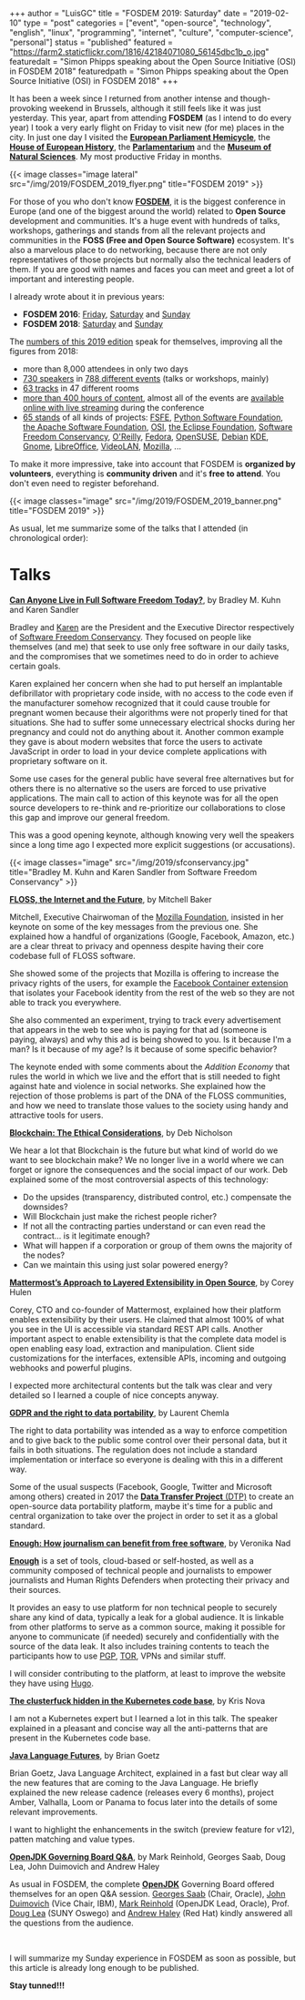 +++
author = "LuisGC"
title = "FOSDEM 2019: Saturday"
date = "2019-02-10"
type = "post"
categories = ["event", "open-source", "technology", "english", "linux", "programming", "internet", "culture", "computer-science", "personal"]
status = "published"
featured = "https://farm2.staticflickr.com/1816/42184071080_56145dbc1b_o.jpg"
featuredalt = "Simon Phipps speaking about the Open Source Initiative (OSI) in FOSDEM 2018"
featuredpath = "Simon Phipps speaking about the Open Source Initiative (OSI) in FOSDEM 2018"
+++

It has been a week since I returned from another intense and though-provoking weekend in Brussels, although it still feels like it was just yesterday. This year, apart from attending **FOSDEM** (as I intend to do every year) I took a very early flight on Friday to visit new (for me) places in the city. In just one day I visited the [**European Parliament Hemicycle**](http://www.europarl.europa.eu/visiting/en/brussels/briefing-hemicycle-visits), the [**House of European History**](http://www.europarl.europa.eu/visiting/en/brussels/house-of-european-history), the [**Parlamentarium**](http://www.europarl.europa.eu/visiting/en/brussels/parlamentarium) and the [**Museum of Natural Sciences**](https://www.naturalsciences.be/). My most productive Friday in months.

{{< image classes="image lateral" src="/img/2019/FOSDEM_2019_flyer.png" title="FOSDEM 2019" >}}

For those of you who don't know [**FOSDEM**](https://fosdem.org/), it is the biggest conference in Europe (and one of the biggest around the world) related to **Open Source** development and communities. It's a huge event with hundreds of talks, workshops, gatherings and stands from all the relevant projects and communities in the **FOSS (Free and Open Source Software)** ecosystem. It's also a marvelous place to do networking, because there are not only representatives of those projects but normally also the technical leaders of them. If you are good with names and faces you can meet and greet a lot of important and interesting people.

I already wrote about it in previous years:

* **FOSDEM 2016**: [Friday](/blog/2016/03/fosdem-2016-friday/), [Saturday](/blog/2016/03/fosdem-2016-saturday/) and [Sunday](/blog/2016/03/fosdem-2016-sunday/)
* **FOSDEM 2018**: [Saturday](/blog/2018/02/fosdem-2018-saturday/) and [Sunday](/blog/2018/02/fosdem-2018-sunday/)

The [numbers of this 2019 edition](https://fosdem.org/2019/schedule/event/closing_fosdem/) speak for themselves, improving all the figures from 2018:

* more than 8,000 attendees in only two days
* [730 speakers](https://fosdem.org/2019/schedule/speakers/) in [788 different events](https://fosdem.org/2019/schedule/events/) (talks or workshops, mainly)
* [63 tracks](https://fosdem.org/2019/schedule/rooms/) in 47 different rooms
* [more than 400 hours of content](https://video.fosdem.org/), almost all of the events are [available online with live streaming](https://fosdem.org/2019/schedule/streaming/) during the conference
* [65 stands](https://fosdem.org/2019/stands/) of all kinds of projects: [FSFE](https://fsfe.org/), [Python Software Foundation](https://www.python.org/psf), [the Apache Software Foundation](http://www.apache.org/), [OSI](https://opensource.org/), [the Eclipse Foundation](https://eclipse.org/), [Software Freedom Conservancy](https://sfconservancy.org/), [O'Reilly](http://www.oreilly.com/), [Fedora](http://getfedora.org/), [OpenSUSE](https://www.opensuse.org/), [Debian](https://www.debian.org/) [KDE](http://www.kde.org/), [Gnome](http://gnome.org/), [LibreOffice](http://www.libreoffice.org/), [VideoLAN](https://videolan.org/), [Mozilla](https://mozilla.org/), ...

To make it more impressive, take into account that FOSDEM is **organized by volunteers**, everything is **community driven** and it's **free to attend**. You don't even need to register beforehand.

{{< image classes="image" src="/img/2019/FOSDEM_2019_banner.png" title="FOSDEM 2019" >}}

As usual, let me summarize some of the talks that I attended (in chronological order):

# Talks

[**Can Anyone Live in Full Software Freedom Today?**](https://fosdem.org/2019/schedule/event/full_software_freedom/), by Bradley M. Kuhn and Karen Sandler

Bradley and [Karen](https://twitter.com/o0karen0o) are the President and the Executive Director respectively of [Software Freedom Conservancy](https://sfconservancy.org/). They focused on people like themselves (and me) that seek to use only free software in our daily tasks, and the compromises that we sometimes need to do in order to achieve certain goals.

Karen explained her concern when she had to put herself an implantable defibrillator with proprietary code inside, with no access to the code even if the manufacturer somehow recognized that it could cause trouble for pregnant women because their algorithms were not properly tined for that situations. She had to suffer some unnecessary electrical shocks during her pregnancy and could not do anything about it. Another common example they gave is about modern websites that force the users to activate JavaScript in order to load in your device complete applications with proprietary software on it.

Some use cases for the general public have several free alternatives but for others there is no alternative so the users are forced to use privative applications. The main call to action of this keynote was for all the open source developers to re-think and re-prioritize our collaborations to close this gap and improve our general freedom.

This was a good opening keynote, although knowing very well the speakers since a long time ago I expected more explicit suggestions (or accusations).

{{< image classes="image" src="/img/2019/sfconservancy.jpg" title="Bradley M. Kuhn and Karen Sandler from Software Freedom Conservancy" >}}

[**FLOSS, the Internet and the Future**](https://fosdem.org/2019/schedule/event/floss_internet_future/), by	Mitchell Baker

Mitchell, Executive Chairwoman of the [Mozilla Foundation](https://en.wikipedia.org/wiki/Mozilla_Foundation), insisted in her keynote on some of the key messages from the previous one. She explained how a handful of organizations (Google, Facebook, Amazon, etc.) are a clear threat to privacy and openness despite having their core codebase full of FLOSS software.

She showed some of the projects that Mozilla is offering to increase the privacy rights of the users, for example the [Facebook Container extension](https://addons.mozilla.org/en-US/firefox/addon/facebook-container/) that isolates your Facebook identity from the rest of the web so they are not able to track you everywhere.

She also commented an experiment, trying to track every advertisement that appears in the web to see who is paying for that ad (someone is paying, always) and why this ad is being showed to you. Is it because I'm a man? Is it because of my age? Is it because of some specific behavior?

The keynote ended with some comments about the _Addition Economy_ that rules the world in which we live and the effort that is still needed to fight against hate and violence in social networks. She explained how the rejection of those problems is part of the DNA of the FLOSS communities, and how we need to translate those values to the society using handy and attractive tools for users.

[**Blockchain: The Ethical Considerations**](https://fosdem.org/2019/schedule/event/blockchain_ethics/), by Deb Nicholson

We hear a lot that Blockchain is the future but what kind of world do we want to see blockchain make? We no longer live in a world where we can forget or ignore the consequences and the social impact of our work. Deb explained some of the most controversial aspects of this technology:

* Do the upsides (transparency, distributed control, etc.) compensate the downsides?
* Will Blockchain just make the richest people richer?
* If not all the contracting parties understand or can even read the contract... is it legitimate enough?
* What will happen if a corporation or group of them owns the majority of the nodes?
* Can we maintain this using just solar powered energy?

[**Mattermost’s Approach to Layered Extensibility in Open Source**](https://fosdem.org/2019/schedule/event/mattermost_layered_extensibility/), by Corey Hulen

Corey, CTO and co-founder of Mattermost, explained how their platform enables extensibility by their users. He claimed that almost 100% of what you see in the UI is accessible via standard REST API calls. Another important aspect to enable extensibility is that the complete data model is open enabling easy load, extraction and manipulation. Client side customizations for the interfaces, extensible APIs, incoming and outgoing webhooks and powerful plugins.

I expected more architectural contents but the talk was clear and very detailed so I learned a couple of nice concepts anyway.

[**GDPR and the right to data portability**](https://fosdem.org/2019/schedule/event/gdpr_and_dtp_vs_data_portability_and_freedom/), by Laurent Chemla

The right to data portability was intended as a way to enforce competition and to give back to the public some control over their personal data, but it fails in both situations. The regulation does not include a standard implementation or interface so everyone is dealing with this in a different way.

Some of the usual suspects (Facebook, Google, Twitter and Microsoft among others) created in 2017 the [**Data Transfer Project** (DTP)](https://datatransferproject.dev/) to create an open-source data portability platform, maybe it's time for a public and central organization to take over the project in order to set it as a global standard.

[**Enough: How journalism can benefit from free software**](https://fosdem.org/2019/schedule/event/enough_how_journalism_can_benefit_from_free_software/), by Veronika Nad

[**Enough**](https://enough.community) is a set of tools, cloud-based or self-hosted, as well as a community composed of technical people and journalists to empower journalists and Human Rights Defenders when protecting their privacy and their sources.

It provides an easy to use platform for non technical people to securely share any kind of data, typically a leak for a global audience. It is linkable from other platforms to serve as a common source, making it possible for anyone to communicate (if needed) securely and confidentially with the source of the data leak. It also includes training contents to teach the participants how to use [PGP](https://en.wikipedia.org/wiki/Pretty_Good_Privacy), [TOR](https://en.wikipedia.org/wiki/The_Tor_Project,_Inc), VPNs and similar stuff.

I will consider contributing to the platform, at least to improve the website they have using [Hugo](https://gohugo.io/).

[**The clusterfuck hidden in the Kubernetes code base**](https://fosdem.org/2019/schedule/event/kubernetesclusterfuck/), by Kris Nova

I am not a Kubernetes expert but I learned a lot in this talk. The speaker explained in a pleasant and concise way all the anti-patterns that are present in the Kubernetes code base.

[**Java Language Futures**](https://fosdem.org/2019/schedule/event/java_language_futures/), by Brian Goetz

Brian Goetz, Java Language Architect, explained in a fast but clear way all the new features that are coming to the Java Language. He briefly explained the new release cadence (releases every 6 months), project Amber, Valhalla, Loom or Panama to focus later into the details of some relevant improvements.

I want to highlight the enhancements in the switch (preview feature for v12), patten matching and value types.

[**OpenJDK Governing Board Q&A**](https://fosdem.org/2019/schedule/event/openjdk_gb/), by Mark Reinhold, Georges Saab, Doug Lea, John Duimovich and Andrew Haley

As usual in FOSDEM, the complete [**OpenJDK**](https://en.wikipedia.org/wiki/OpenJDK) Governing Board offered themselves for an open Q&A session. [Georges Saab](https://twitter.com/gsaab) (Chair, Oracle), [John Duimovich](https://twitter.com/jduimovich) (Vice Chair, IBM), [Mark Reinhold](https://twitter.com/mreinhold) (OpenJDK Lead, Oracle), Prof. [Doug Lea](https://twitter.com/douglea) (SUNY Oswego) and [Andrew Haley](https://developers.redhat.com/blog/author/aphredhat/) (Red Hat) kindly answered all the questions from the audience.

<br />

I will summarize my Sunday experience in FOSDEM as soon as possible, but this article is already long enough to be published.

**Stay tunned!!!**
